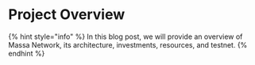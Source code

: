 # Project Overview

{% hint style="info" %}
In this blog post, we will provide an overview of Massa Network, its architecture, investments, resources, and testnet.
{% endhint %}



